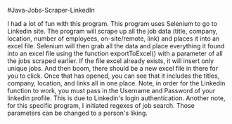 #Java-Jobs-Scraper-LinkedIn

I had a lot of fun with this program. This program uses Selenium to go to Linkedin site. The program will scrape up all the job data (title, company, location, number of employees, on-site/remote, link) and places it into an excel file. Selenium will then grab all the data and place everything it found into an excel file using the function exportToExcel() with a parameter of all the jobs scraped earlier. If the file excel already exists, it will insert only unique jobs. And then boom, there should be a new excel file in there for you to click. Once that has opened, you can see that it includes the titles, company, location, and links all in one place. Note, in order for the Linkedin function to work, you must pass in the Username and Password of your linkedin profile. This is due to Linkedin's login authentication. Another note, for this specific program, I initiated regexes of job search. Those parameters can be changed to a person's liking.
